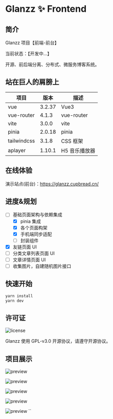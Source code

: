 # Glanzz ✨ Frontend

## 简介

Glanzz 项目【前端-前台】

当前状态：【开发中...】

开源、前后端分离、分布式、微服务博客系统。

## 站在巨人的肩膀上

| 项目        | 版本   | 描述          |
| ----------- | ------ | ------------- |
| vue         | 3.2.37 | Vue3          |
| vue-router  | 4.1.3  | vue-router    |
| vite        | 3.0.0  | vite          |
| pinia       | 2.0.18 | pinia         |
| tailwindcss | 3.1.8  | CSS 框架      |
| aplayer     | 1.10.1 | H5 音乐播放器 |

## 在线体验

演示站点(前台)：https://glanzz.cupbread.cn/

## 进度&规划

- [ ] 基础页面架构与依赖集成
  - [x] pinia 集成
  - [x] 各个页面构架
  - [x] 手机端同步适配
  - [ ] 封装组件
- [x] 友链页面 UI
- [ ] 分类文章列表页面 UI
- [ ] 文章详情页面 UI
- [ ] 收集图片，自建随机图片接口

## 快速开始

```bash
yarn install
yarn dev
```

## 许可证

![license](https://img.shields.io/github/license/halo-dev/halo.svg?style=flat-square)

Glanzz 使用 GPL-v3.0 开源协议，请遵守开源协议。

## 项目展示

![preview](http://tva1.sinaimg.cn/large/005I8CXily1h54jaz16iwj30sg1d1jz1.jpg)

![preview](http://tva1.sinaimg.cn/large/005I8CXily1h5k0de15x9j30rs1ndk3s.jpg)

![preview](http://tva1.sinaimg.cn/large/005I8CXily1h5k0ipw0doj30sg0xftfu.jpg)

![preview](http://tva1.sinaimg.cn/large/005I8CXily1h5c4acj3bij30fn1tre81.jpg)

![preview](http://tva1.sinaimg.cn/large/005I8CXily1h5c46epe2nj30fn0twn53.jpg)
``
